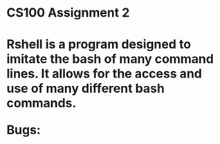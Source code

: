 <h1>CS100 Assignment 2<h1>
Rshell is a program designed to imitate the bash of many command lines. It allows for the access and use of many different bash commands.

Bugs:
